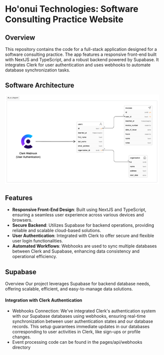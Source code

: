 # Ho'onui Technologies: Software Consulting Practice Website

## Overview
This repository contains the code for a full-stack application designed for a software consulting practice. The app features a responsive front-end built with NextJS and TypeScript, and a robust backend powered by Supabase. It integrates Clerk for user authentication and uses webhooks to automate database synchronization tasks.

## Software Architecture
![Local Image](public/assets/db_er_diagram_white_background.png)

## Features
- **Responsive Front-End Design**: Built using NextJS and TypeScript, ensuring a seamless user experience across various devices and browsers.
- **Secure Backend**: Utilizes Supabase for backend operations, providing reliable and scalable cloud-based solutions.
- **User Authentication**: Integrated with Clerk to offer secure and flexible user login functionalities.
- **Automated Workflows**: Webhooks are used to sync multiple databases between Clerk and Supabase, enhancing data consistency and operational efficiency.

## Supabase
Overview
Our project leverages Supabase for backend database needs, offering scalable, efficient, and easy-to-manage data solutions.

#### Integration with Clerk Authentication
- Webhooks Connection: We've integrated Clerk's authentication system with our Supabase databases using webhooks, ensuring real-time synchronization between user authentication states and our database records. This setup guarantees immediate updates in our databases corresponding to user activities in Clerk, like sign-ups or profile changes.
- Event processing code can be found in the pages/api/webhooks directory



